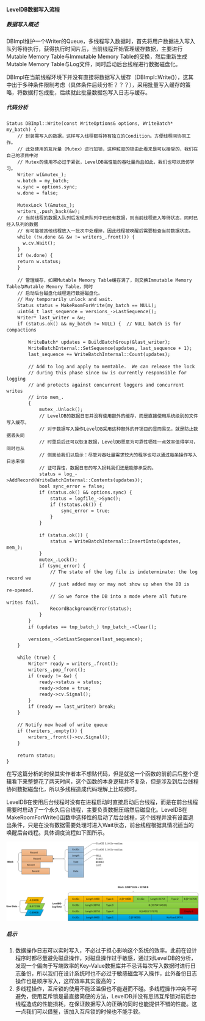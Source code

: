 #### LevelDB数据写入流程

##### 数据写入概述

DBImpl维护一个Writer的Queue，多线程写入数据时，首先将用户数据进入写入队列等待执行，获得执行时间片后，当前线程开始管理缓存数据，主要进行Mutable Memory Table与Immutable Memory Table的交换，然后重新生成Mutable Memory Table与Log文件，同时启动后台线程进行数据磁盘化。

DBImpl在当前线程环境下并没有直接将数据写入缓存（DBImpl::Write()），这其中出于多种条件限制考虑（具体条件后续分析？？？），采用批量写入缓存的策略，将数据打包成批，后续就此批量数据包写入日志与缓存。

##### 代码分析

```
Status DBImpl::Write(const WriteOptions& options, WriteBatch* my_batch) {
	// 封装需写入的数据，这样写入线程都将持有独立的Condition。方便线程间协同工作。
	// 此处使用的互斥量（Mutex）进行加锁，这种粒度的锁由此看来是可以接受的，我们在自己的项目中对
	// Mutex的使用不必过于紧张，LevelDB高性能的吞吐量尚且如此，我们也可以效仿学习。
	Writer w(&mutex_);
    w.batch = my_batch;
    w.sync = options.sync;
    w.done = false;

    MutexLock l(&mutex_);
    writers_.push_back(&w);
    // 当前线程的数据入队列后发现原队列中已经有数据，则当前线程进入等待状态，同时已经入队列的数据
    // 有可能被其他线程放入一批次中处理掉，因此线程被唤醒后需要检查当前数据状态。
    while (!w.done && &w != writers_.front()) {
      w.cv.Wait();
    }
    if (w.done) {
    return w.status;
    }

    // 管理缓存，如果Mutable Memory Table缓存满了，则交换Immutable Memory Table与Mutable Memory Table，同时
    // 启动后台磁盘化线程进行数据磁盘化。
    // May temporarily unlock and wait.
    Status status = MakeRoomForWrite(my_batch == NULL);
    uint64_t last_sequence = versions_->LastSequence();
    Writer* last_writer = &w;
    if (status.ok() && my_batch != NULL) {  // NULL batch is for compactions

    	WriteBatch* updates = BuildBatchGroup(&last_writer);
   		WriteBatchInternal::SetSequence(updates, last_sequence + 1);
    	last_sequence += WriteBatchInternal::Count(updates);

    	// Add to log and apply to memtable.  We can release the lock
    	// during this phase since &w is currently responsible for logging
    	// and protects against concurrent loggers and concurrent writes
    	// into mem_.
    	{
        	mutex_.Unlock();
        	// LevelDB的数据日志并没有使用额外的缓存，而是直接使用系统级别的文件写入缓存。
        	// 对于数据写入操作LevelDB采用这种额外的开销目的显而易见，就是防止数据丢失同
        	// 时重启后还可以恢复数据，LevelDB愿意为可靠性牺牲一点效率值得学习，同时也从
        	// 侧面给我们以启示：尽管对吞吐量需求较大的程序也可以通过每条操作写入日志来保
        	// 证可靠性，数据日志的写入损耗我们还是能够承受的。
      		status = log_->AddRecord(WriteBatchInternal::Contents(updates));
      		bool sync_error = false;
      		if (status.ok() && options.sync) {
        		status = logfile_->Sync();
        		if (!status.ok()) {
          			sync_error = true;
        		}
        	}

      		if (status.ok()) {
        		status = WriteBatchInternal::InsertInto(updates, mem_);
      		}
     	 	mutex_.Lock();
      		if (sync_error) {
        		// The state of the log file is indeterminate: the log record we
        		// just added may or may not show up when the DB is re-opened.
        		// So we force the DB into a mode where all future writes fail.
        		RecordBackgroundError(status);
      		}
    	}
    	if (updates == tmp_batch_) tmp_batch_->Clear();

    	versions_->SetLastSequence(last_sequence);
  	}

    while (true) {
    	Writer* ready = writers_.front();
    	writers_.pop_front();
    	if (ready != &w) {
      		ready->status = status;
      		ready->done = true;
      		ready->cv.Signal();
    	}
    	if (ready == last_writer) break;
  	}

  	// Notify new head of write queue
  	if (!writers_.empty()) {
    	writers_.front()->cv.Signal();
  	}

  	return status;
}
```

在写这篇分析的时候其实作者本不想贴代码，但是就这一个函数的前前后后整个逻辑看下来整整花了两天时间，这个函数的本身逻辑并不复杂，但是涉及到后台线程协同数据磁盘化，所以多线程造成代码理解上比较费时。

LevelDB在使用后台线程时没有在进程启动时直接启动后台线程，而是在前台线程需要时启动了一个永久后台线程，主要负责数据压缩然后磁盘化。LevelDB在MakeRoomForWrite()函数中选择性的启动了后台线程，这个线程并没有设置退出条件，只是在没有数据需要处理时进入Wait状态，前台线程根据具情况适当的唤醒后台线程。具体调度流程如下图所示。

![MultiThread](https://github.com/wanghaiyang1930/wanghaiyang1930.github.io/blob/master/leveldb/image/LevelDB-Log-Struct.png)

##### 启示

1. 数据操作日志可以实时写入，不必过于担心影响这个系统的效率。此前在设计程序时都尽量避免磁盘操作，对磁盘操作过于敏感，通过对LevelDB的分析，发现一个偏向于写端效率的Key-Value数据库并不忌讳每次写入数据时进行日志备份，所以我们在设计系统时也不必过于敏感磁盘写入操作，此外备份日志操作也是顺序写入，这样效率其实蛮高的；
2. 多线程操作，互斥锁的使用不能泛滥但也不能避而不碰。多线程操作冲突不可避免，使用互斥锁是最直接简便的方法，LevelDB并没有忌讳互斥锁对前后台线程造成的性能损耗，在保证数据写入的正确的同时也能提供不错的性能。这一点我们可以借鉴，该加入互斥锁的时候也不能手软。